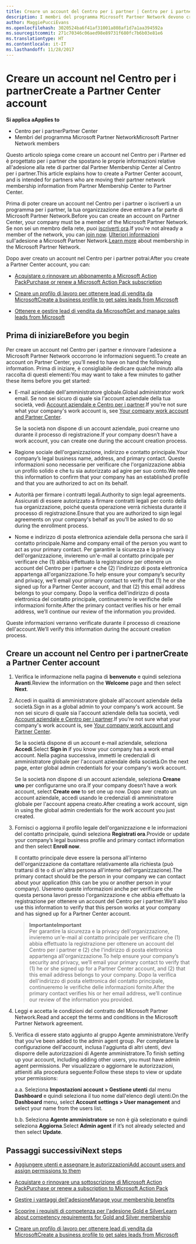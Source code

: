 ```yaml
---
title: Creare un account del Centro per i partner | Centro per i partner
description: I membri del programma Microsoft Partner Network devono creare gli account del Centro per i partner per gestire i vantaggi e le competenze di rete e creare un profilo aziendale.
author: MaggiePucciEvans
ms.openlocfilehash: 3020524ba6f41af31001a808af1d7a1aa394592a
ms.sourcegitcommit: 271c70346c06aed98e89731f680fc7b6b03e81e6
ms.translationtype: HT
ms.contentlocale: it-IT
ms.lasthandoff: 11/28/2017
---
```

# <a name="create-a-partner-center-account"></a><span data-ttu-id="50c29-103">Creare un account nel Centro per i partner</span><span class="sxs-lookup"><span data-stu-id="50c29-103">Create a Partner Center account</span></span>

**<span data-ttu-id="50c29-104">Si applica a</span><span class="sxs-lookup"><span data-stu-id="50c29-104">Applies to</span></span>**

-   <span data-ttu-id="50c29-105">Centro per i partner</span><span class="sxs-lookup"><span data-stu-id="50c29-105">Partner Center</span></span>
-   <span data-ttu-id="50c29-106">Membri del programma Microsoft Partner Network</span><span class="sxs-lookup"><span data-stu-id="50c29-106">Microsoft Partner Network members</span></span>


<span data-ttu-id="50c29-107">Questo articolo spiega come creare un account nel Centro per i Partner ed è progettato per i partner che spostano le proprie informazioni relative all'adesione alla rete di partner dal Partner Membership Center al Centro per i partner.</span><span class="sxs-lookup"><span data-stu-id="50c29-107">This article explains how to create a Partner Center account, and is intended for partners who are moving their partner network membership information from Partner Membership Center to Partner Center.</span></span> 

<span data-ttu-id="50c29-108">Prima di poter creare un account nel Centro per i partner o iscriverti a un programma per i partner, la tua organizzazione deve entrare a far parte di Microsoft Partner Network.</span><span class="sxs-lookup"><span data-stu-id="50c29-108">Before you can create an account on Partner Center, your company must be a member of the Microsoft Partner Network.</span></span> <span data-ttu-id="50c29-109">Se non sei un membro della rete, puoi [iscriverti ora](https://partners.microsoft.com/PartnerProgram/simplifiedenrollment.aspx).</span><span class="sxs-lookup"><span data-stu-id="50c29-109">If you're not already a member of the network, you can [join now](https://partners.microsoft.com/PartnerProgram/simplifiedenrollment.aspx).</span></span> <span data-ttu-id="50c29-110">[Ulteriori informazioni](https://partner.microsoft.com/membership) sull'adesione a Microsoft Partner Network.</span><span class="sxs-lookup"><span data-stu-id="50c29-110">[Learn more](https://partner.microsoft.com/membership) about membership in the Microsoft Partner Network.</span></span>  

<span data-ttu-id="50c29-111">Dopo aver creato un account nel Centro per i partner potrai:</span><span class="sxs-lookup"><span data-stu-id="50c29-111">After you create a Partner Center account, you can:</span></span>

-   [<span data-ttu-id="50c29-112">Acquistare o rinnovare un abbonamento a Microsoft Action Pack</span><span class="sxs-lookup"><span data-stu-id="50c29-112">Purchase or renew a Microsoft Action Pack subscription</span></span>](mpn-get-action-pack.md)

-   [<span data-ttu-id="50c29-113">Creare un profilo di lavoro per ottenere lead di vendita da Microsoft</span><span class="sxs-lookup"><span data-stu-id="50c29-113">Create a business profile to get sales leads from Microsoft</span></span>](create-a-marketing-profile.md)

-   [<span data-ttu-id="50c29-114">Ottenere e gestire lead di vendita da Microsoft</span><span class="sxs-lookup"><span data-stu-id="50c29-114">Get and manage sales leads from Microsoft</span></span>](responding-to-referrals.md)

## <a name="before-you-begin"></a><span data-ttu-id="50c29-115">Prima di iniziare</span><span class="sxs-lookup"><span data-stu-id="50c29-115">Before you begin</span></span>

<span data-ttu-id="50c29-116">Per creare un account nel Centro per i partner e rinnovare l'adesione a Microsoft Partner Network occorrono le informazioni seguenti.</span><span class="sxs-lookup"><span data-stu-id="50c29-116">To create an account on Partner Center, you’ll need to have on hand the following information.</span></span> <span data-ttu-id="50c29-117">Prima di iniziare, è consigliabile dedicare qualche minuto alla raccolta di questi elementi:</span><span class="sxs-lookup"><span data-stu-id="50c29-117">You may want to take a few minutes to gather these items before you get started:</span></span>

-   <span data-ttu-id="50c29-118">E-mail aziendale dell'amministratore globale.</span><span class="sxs-lookup"><span data-stu-id="50c29-118">Global administrator work email.</span></span> <span data-ttu-id="50c29-119">Se non sei sicuro di quale sia l'account aziendale della tua società, vedi [Account aziendale e Centro per i partner](azure-active-directory-tenants-and-partner-center.md).</span><span class="sxs-lookup"><span data-stu-id="50c29-119">If you're not sure what your company's work account is, see [Your company work account and Partner Center](azure-active-directory-tenants-and-partner-center.md).</span></span>

    <span data-ttu-id="50c29-120">Se la società non dispone di un account aziendale, puoi crearne uno durante il processo di registrazione.</span><span class="sxs-lookup"><span data-stu-id="50c29-120">If your company doesn’t have a work account, you can create one during the account creation process.</span></span> 

-   <span data-ttu-id="50c29-121">Ragione sociale dell'organizzazione, indirizzo e contatto principale.</span><span class="sxs-lookup"><span data-stu-id="50c29-121">Your company’s legal business name, address, and primary contact.</span></span> <span data-ttu-id="50c29-122">Queste informazioni sono necessarie per verificare che l'organizzazione abbia un profilo solido e che tu sia autorizzato ad agire per suo conto.</span><span class="sxs-lookup"><span data-stu-id="50c29-122">We need this information to confirm that your company has an established profile and that you are authorized to act on its behalf.</span></span> 

-   <span data-ttu-id="50c29-123">Autorità per firmare i contratti legali.</span><span class="sxs-lookup"><span data-stu-id="50c29-123">Authority to sign legal agreements.</span></span> <span data-ttu-id="50c29-124">Assicurati di essere autorizzato a firmare contratti legali per conto della tua organizzazione, poiché questa operazione verrà richiesta durante il processo di registrazione.</span><span class="sxs-lookup"><span data-stu-id="50c29-124">Ensure that you are authorized to sign legal agreements on your company's behalf as you’ll be asked to do so during the enrollment process.</span></span>

-   <span data-ttu-id="50c29-125">Nome e indirizzo di posta elettronica aziendale della persona che sarà il contatto principale.</span><span class="sxs-lookup"><span data-stu-id="50c29-125">Name and company email of the person you want to act as your primary contact.</span></span> <span data-ttu-id="50c29-126">Per garantire la sicurezza e la privacy dell'organizzazione, invieremo un'e-mail al contatto principale per verificare che (1) abbia effettuato la registrazione per ottenere un account del Centro per i partner e che (2) l'indirizzo di posta elettronica appartenga all'organizzazione.</span><span class="sxs-lookup"><span data-stu-id="50c29-126">To help ensure your company’s security and privacy, we’ll email your primary contact to verify that (1) he or she signed up for a Partner Center account, and that (2) this email address belongs to your company.</span></span> <span data-ttu-id="50c29-127">Dopo la verifica dell'indirizzo di posta elettronica del contatto principale, continueremo le verifiche delle informazioni fornite.</span><span class="sxs-lookup"><span data-stu-id="50c29-127">After the primary contact verifies his or her email address, we’ll continue our review of the information you provided.</span></span>

<span data-ttu-id="50c29-128">Queste informazioni verranno verificate durante il processo di creazione dell'account.</span><span class="sxs-lookup"><span data-stu-id="50c29-128">We’ll verify this information during the account creation process.</span></span> 
 
## <a name="create-a-partner-center-account"></a><span data-ttu-id="50c29-129">Creare un account nel Centro per i partner</span><span class="sxs-lookup"><span data-stu-id="50c29-129">Create a Partner Center account</span></span>

1.  <span data-ttu-id="50c29-130">Verifica le informazione nella pagina di **benvenuto** e quindi seleziona **Avanti**.</span><span class="sxs-lookup"><span data-stu-id="50c29-130">Review the information on the **Welcome** page and then select **Next**.</span></span>

2.  <span data-ttu-id="50c29-131">Accedi in qualità di amministratore globale all'account aziendale della società.</span><span class="sxs-lookup"><span data-stu-id="50c29-131">Sign in as a global admin to your company's work account.</span></span> <span data-ttu-id="50c29-132">Se non sei sicuro di quale sia l'account aziendale della tua società, vedi [Account aziendale e Centro per i partner](azure-active-directory-tenants-and-partner-center.md).</span><span class="sxs-lookup"><span data-stu-id="50c29-132">If you're not sure what your company's work account is, see [Your company work account and Partner Center](azure-active-directory-tenants-and-partner-center.md).</span></span>

    <span data-ttu-id="50c29-133">Se la società dispone di un account e-mail aziendale, seleziona **Accedi**.</span><span class="sxs-lookup"><span data-stu-id="50c29-133">Select **Sign in** if you know your company has a work email account.</span></span> <span data-ttu-id="50c29-134">Nella pagina successiva, immetti le credenziali di amministratore globale per l'account aziendale della società.</span><span class="sxs-lookup"><span data-stu-id="50c29-134">On the next page, enter global admin credentials for your company's work account.</span></span> 

    <span data-ttu-id="50c29-135">Se la società non dispone di un account aziendale, seleziona **Creane uno** per configurarne uno ora.</span><span class="sxs-lookup"><span data-stu-id="50c29-135">If your company doesn’t have a work account, select **Create one** to set one up now.</span></span> <span data-ttu-id="50c29-136">Dopo aver creato un account aziendale, accedi usando le credenziali di amministratore globale per l'account appena creato.</span><span class="sxs-lookup"><span data-stu-id="50c29-136">After creating a work account, sign in using the global admin credentials for the work account you just created.</span></span>

3.  <span data-ttu-id="50c29-137">Fornisci o aggiorna il profilo legale dell'organizzazione e le informazioni del contatto principale, quindi seleziona **Registrati ora**.</span><span class="sxs-lookup"><span data-stu-id="50c29-137">Provide or update your company’s legal business profile and primary contact information and then select **Enroll now**.</span></span> 

    <span data-ttu-id="50c29-138">Il contatto principale deve essere la persona all'interno dell'organizzazione da contattare relativamente alla richiesta (può trattarsi di te o di un'altra persona all'interno dell'organizzazione).</span><span class="sxs-lookup"><span data-stu-id="50c29-138">The primary contact should be the person in your company we can contact about your application (this can be you or another person in your company).</span></span> <span data-ttu-id="50c29-139">Useremo queste informazioni anche per verificare che questa persona lavori presso l'organizzazione e che abbia effettuato la registrazione per ottenere un account del Centro per i partner.</span><span class="sxs-lookup"><span data-stu-id="50c29-139">We'll also use this information to verify that this person works at your company and has signed up for a Partner Center account.</span></span>

    >**<span data-ttu-id="50c29-140">Importante</span><span class="sxs-lookup"><span data-stu-id="50c29-140">Important</span></span>**<br> <span data-ttu-id="50c29-141">Per garantire la sicurezza e la privacy dell'organizzazione, invieremo un'e-mail al contatto principale per verificare che (1) abbia effettuato la registrazione per ottenere un account del Centro per i partner e (2) che l'indirizzo di posta elettronica appartenga all'organizzazione.</span><span class="sxs-lookup"><span data-stu-id="50c29-141">To help ensure your company’s security and privacy, we’ll email your primary contact to verify that (1) he or she signed up for a Partner Center account, and (2) that this email address belongs to your company.</span></span> <span data-ttu-id="50c29-142">Dopo la verifica dell'indirizzo di posta elettronica del contatto principale, continueremo le verifiche delle informazioni fornite.</span><span class="sxs-lookup"><span data-stu-id="50c29-142">After the primary contact verifies his or her email address, we’ll continue our review of the information you provided.</span></span>

4.  <span data-ttu-id="50c29-143">Leggi e accetta le condizioni del contratto del Microsoft Partner Network.</span><span class="sxs-lookup"><span data-stu-id="50c29-143">Read and accept the terms and conditions in the Microsoft Partner Network agreement.</span></span> 

5.  <span data-ttu-id="50c29-144">Verifica di essere stato aggiunto al gruppo Agente amministratore.</span><span class="sxs-lookup"><span data-stu-id="50c29-144">Verify that you’ve been added to the admin agent group.</span></span> <span data-ttu-id="50c29-145">Per completare la configurazione dell'account, inclusa l'aggiunta di altri utenti, devi disporre delle autorizzazioni di Agente amministratore.</span><span class="sxs-lookup"><span data-stu-id="50c29-145">To finish setting up your account, including adding other users, you must have admin agent permissions.</span></span> <span data-ttu-id="50c29-146">Per visualizzare o aggiornare le autorizzazioni, attieniti alla procedura seguente:</span><span class="sxs-lookup"><span data-stu-id="50c29-146">Follow these steps to view or update your permissions:</span></span>

    <span data-ttu-id="50c29-147">a.</span><span class="sxs-lookup"><span data-stu-id="50c29-147">a.</span></span> <span data-ttu-id="50c29-148">Seleziona **Impostazioni account > Gestione utenti** dal menu **Dashboard** e quindi seleziona il tuo nome dall'elenco degli utenti.</span><span class="sxs-lookup"><span data-stu-id="50c29-148">On the **Dashboard** menu, select **Account settings > User management** and select your name from the users list.</span></span> 

    <span data-ttu-id="50c29-149">b.</span><span class="sxs-lookup"><span data-stu-id="50c29-149">b.</span></span> <span data-ttu-id="50c29-150">Seleziona **Agente amministratore** se non è già selezionato e quindi seleziona **Aggiorna**.</span><span class="sxs-lookup"><span data-stu-id="50c29-150">Select **Admin agent** if it’s not already selected and then select **Update**.</span></span> 

## <a name="next-steps"></a><span data-ttu-id="50c29-151">Passaggi successivi</span><span class="sxs-lookup"><span data-stu-id="50c29-151">Next steps</span></span>

-   [<span data-ttu-id="50c29-152">Aggiungere utenti e assegnare le autorizzazioni</span><span class="sxs-lookup"><span data-stu-id="50c29-152">Add account users and assign permissions to them</span></span>](create-user-accounts-and-set-permissions.md)

-   [<span data-ttu-id="50c29-153">Acquistare o rinnovare una sottoscrizione di Microsoft Action Pack</span><span class="sxs-lookup"><span data-stu-id="50c29-153">Purchase or renew a subscription to Microsoft Action Pack</span></span>](mpn-get-action-pack.md)

-   [<span data-ttu-id="50c29-154">Gestire i vantaggi dell'adesione</span><span class="sxs-lookup"><span data-stu-id="50c29-154">Manage your membership benefits</span></span>](manage-your-partner-network-benefits.md)

-   [<span data-ttu-id="50c29-155">Scoprire i requisiti di competenza per l'adesione Gold e Silver</span><span class="sxs-lookup"><span data-stu-id="50c29-155">Learn about competency requirements for Gold and Silver membership</span></span>](learn-about-competencies.md)

-   [<span data-ttu-id="50c29-156">Creare un profilo di lavoro per ottenere lead di vendita da Microsoft</span><span class="sxs-lookup"><span data-stu-id="50c29-156">Create a business profile to get sales leads from Microsoft</span></span>](create-a-marketing-profile.md)